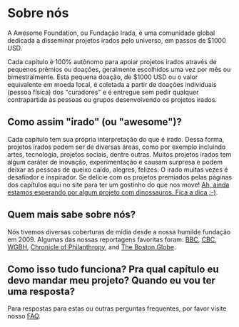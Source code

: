 # Sobre nós

A Awesome Foundation, ou Fundação Irada, é uma comunidade global dedicada a disseminar projetos irados pelo universo, em passos de $1000 USD.

Cada capítulo é 100% autônomo para apoiar projetos irados através de pequenos prêmios ou doações, geralmente escolhidos uma vez por mês ou bimestralmente. Esta pequena doação, de $1000 USD ou o valor equivalente em moeda local, é coletada a partir de doações individuais (pessoa física) dos "curadores" e é entregue sem pedir qualquer contrapartida às pessoas ou grupos desenvolvendo os projetos irados.

## Como assim "irado" (ou "awesome")?

Cada capítulo tem sua própria interpretação do que é irado. Dessa forma, projetos irados podem ser de diversas áreas, como por exemplo incluindo artes, tecnologia, projetos sociais, dentre outras. Muitos projetos irados tem algum caráter de inovação, experimentação e causam surpresa e podem deixar as pessoas de queixo caído, alegres, felizes. O irado muitas vezes é desafiador e inspirador. Se delicie com os projetos premiados pelas páginas dos capítulos aqui no site para ter um gostinho do que nos move! [Ah, ainda estamos esperando por algum projeto com dinossauros. Fica a dica ;-)](http://www.youtube.com/watch?v=PPoYzyOn44M).

## Quem mais sabe sobre nós?

Nós tivemos diversas coberturas de mídia desde a nossa humilde fundação em 2009. Algumas das nossas reportagens favoritas foram: [BBC](http://www.bbc.com/news/magazine-23469438), [CBC](http://www.cbc.ca/player/Radio/Local+Shows/Ontario/In+Town+and+Out/ID/2509176460/), [WGBH](http://blogs.wgbh.org/innovation-hub/2014/6/13/giving-money-away-step-aside-bill-gates/), [Chronicle of Philanthropy](http://philanthropy.com/article/A-Quirky-Grass-Roots-Effort/131683/), and [The Boston Globe](http://www.boston.com/business/technology/articles/2011/10/10/tiny_grants_keep_awesome_ideas_coming/).

## Como isso tudo funciona? Pra qual capítulo eu devo mandar meu projeto? Quando eu vou ter uma resposta? 

Para respostas para estas ou outras perguntas frequentes, por favor visite nosso [FAQ](<%= faq_path %>).


